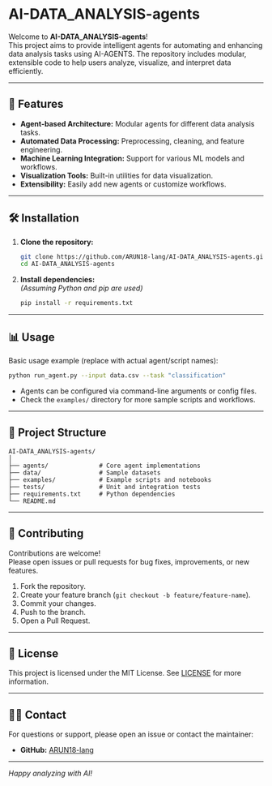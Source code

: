 # AI-DATA_ANALYSIS-agents

Welcome to **AI-DATA_ANALYSIS-agents**!  
This project aims to provide intelligent agents for automating and enhancing data analysis tasks using AI-AGENTS. The repository includes modular, extensible code to help users analyze, visualize, and interpret data efficiently.

---

## 🚀 Features

- **Agent-based Architecture:** Modular agents for different data analysis tasks.
- **Automated Data Processing:** Preprocessing, cleaning, and feature engineering.
- **Machine Learning Integration:** Support for various ML models and workflows.
- **Visualization Tools:** Built-in utilities for data visualization.
- **Extensibility:** Easily add new agents or customize workflows.

---

## 🛠️ Installation

1. **Clone the repository:**
   ```bash
   git clone https://github.com/ARUN18-lang/AI-DATA_ANALYSIS-agents.git
   cd AI-DATA_ANALYSIS-agents
   ```

2. **Install dependencies:**  
   *(Assuming Python and pip are used)*
   ```bash
   pip install -r requirements.txt
   ```

---

## 📊 Usage

Basic usage example (replace with actual agent/script names):

```bash
python run_agent.py --input data.csv --task "classification"
```

- Agents can be configured via command-line arguments or config files.
- Check the `examples/` directory for more sample scripts and workflows.

---

## 📁 Project Structure

```
AI-DATA_ANALYSIS-agents/
│
├── agents/              # Core agent implementations
├── data/                # Sample datasets
├── examples/            # Example scripts and notebooks
├── tests/               # Unit and integration tests
├── requirements.txt     # Python dependencies
└── README.md
```

---

## 🤝 Contributing

Contributions are welcome!  
Please open issues or pull requests for bug fixes, improvements, or new features.

1. Fork the repository.
2. Create your feature branch (`git checkout -b feature/feature-name`).
3. Commit your changes.
4. Push to the branch.
5. Open a Pull Request.

---

## 📄 License

This project is licensed under the MIT License. See [LICENSE](LICENSE) for more information.

---

## 🙋‍♂️ Contact

For questions or support, please open an issue or contact the maintainer:

- **GitHub:** [ARUN18-lang](https://github.com/ARUN18-lang)

---

*Happy analyzing with AI!*
